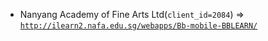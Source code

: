  - Nanyang Academy of Fine Arts Ltd(`client_id=2084`) => [`http://ilearn2.nafa.edu.sg/webapps/Bb-mobile-BBLEARN/`](http://ilearn2.nafa.edu.sg/webapps/Bb-mobile-BBLEARN/)
